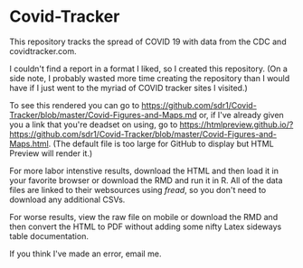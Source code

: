 # Covid-Tracker
This repository tracks the spread of COVID 19 with data from the CDC and covidtracker.com.

I couldn't find a report in a format I liked, so I created this repository.  (On a side note, I probably wasted more time creating the repository than I would have if I just went to the myriad of COVID tracker sites I visited.)

To see this rendered you can go to <https://github.com/sdr1/Covid-Tracker/blob/master/Covid-Figures-and-Maps.md> or, if I've already given you a link that you're deadset on using, go to <https://htmlpreview.github.io/?https://github.com/sdr1/Covid-Tracker/blob/master/Covid-Figures-and-Maps.html>. (The default file is too large for GitHub to display but HTML Preview will render it.)

For more labor intenstive results, download the HTML and then load it in your favorite browser or download the RMD and run it in R.  All of the data files are linked to their websources using *fread*, so you don't need to download any additional CSVs. 

For worse results, view the raw file on mobile or download the RMD and then convert the HTML to PDF without adding some nifty Latex sideways table documentation.

If you think I've made an error, email me.  
